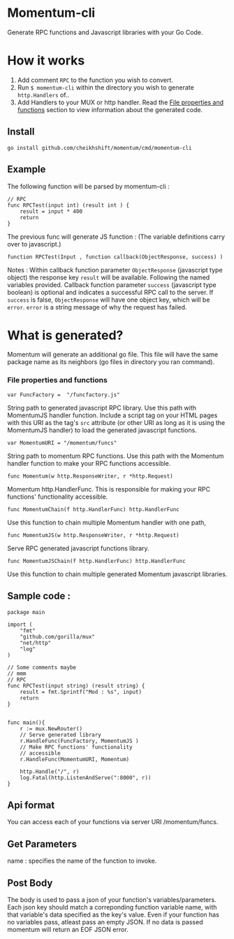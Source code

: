 # Momentum-cli
Generate RPC functions and Javascript libraries with your Go Code.

# How it works
1. Add  comment `RPC` to the function you wish to convert.
2. Run `$ momentum-cli` within the directory you wish to generate `http.Handlers` of..
3. Add Handlers to your MUX or http handler. Read the [File properties and functions](#file-properties-and-functions) section to view information about the generated code.

## Install

	go install github.com/cheikhshift/momentum/cmd/momentum-cli

## Example
The following function will be parsed by momentum-cli :

	// RPC
	func RPCTest(input int) (result int ) {
		result = input * 400
		return		
	}	

The previous func  will generate JS function : (The variable definitions carry over to javascript.)

	function RPCTest(Input , function callback(ObjectResponse, success) )

Notes : Within callback function parameter `ObjectResponse` (javascript type object) the response key `result` will be available. Following the named variables provided. Callback function parameter `success` (javascript type boolean) is optional and indicates a successful RPC call to the server. If `success` is false, `ObjectResponse` will have one object key, which will be `error`. `error` is a string message of why the request has failed.

# What is generated?
Momentum will generate an additional go file. This file will have the same package name as its neighbors (go files in directory you ran command).

### File properties and functions  

	var FuncFactory =  "/funcfactory.js"

String path to generated javascript RPC library. Use this path with MomentumJS handler function. Include a script tag on your HTML pages with this URI as the tag's `src` attribute (or other URI as long as it is using the MomentumJS handler) to load the generated javascript functions.

	var MomentumURI = "/momentum/funcs"

String path to momentum RPC functions. Use this path with the Momentum handler function to make your RPC functions accessible.


	func Momentum(w http.ResponseWriter, r *http.Request) 
Momentum http.HandlerFunc. This is responsible for making your RPC functions' functionality accessible.


	func MomentumChain(f http.HandlerFunc) http.HandlerFunc
Use this function to chain multiple Momentum handler with one path,

	func MomentumJS(w http.ResponseWriter, r *http.Request)
Serve RPC generated javascript functions library. 

	func MomentumJSChain(f http.HandlerFunc) http.HandlerFunc
Use this function to chain multiple generated Momentum javascript libraries.

## Sample code :

	package main

	import (
		"fmt"
		"github.com/gorilla/mux"
		"net/http"
		"log"
	)
	
	// Some comments maybe
	// mmm
	// RPC
	func RPCTest(input string) (result string) {
		result = fmt.Sprintf("Mod : %s", input)
		return
	}


	func main(){
		r := mux.NewRouter()
		// Serve generated library
		r.HandleFunc(FuncFactory, MomentumJS )
		// Make RPC functions' functionality
		// accessible
		r.HandleFunc(MomentumURI, Momentum)
	
		http.Handle("/", r)
		log.Fatal(http.ListenAndServe(":8000", r))
	}

## Api format

You can access each of your functions via server URI /momentum/funcs.

## Get Parameters

name : specifies the name of the function to invoke.

## Post Body

The body is used to pass a json of your function's variables/parameters. Each json key should match a correponding function variable name, with that variable's data specified as the key's value. Even if your function has no variables pass, atleast pass an empty JSON. If no data is passed momentum will return an EOF JSON error.
